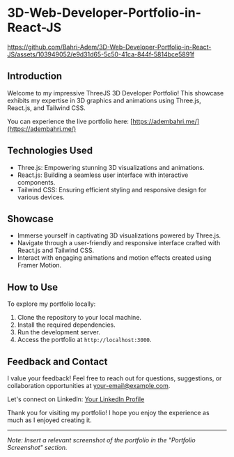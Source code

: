 # 3D-Web-Developer-Portfolio-in-React-JS





https://github.com/Bahri-Adem/3D-Web-Developer-Portfolio-in-React-JS/assets/103949052/e9d31d65-5c50-41ca-844f-5814bce5891f





## Introduction

Welcome to my impressive ThreeJS 3D Developer Portfolio! This showcase exhibits my expertise in 3D graphics and animations using Three.js, React.js, and Tailwind CSS.

You can experience the live portfolio here: [https://adembahri.me/](https://adembahri.me/)

## Technologies Used

- Three.js: Empowering stunning 3D visualizations and animations.
- React.js: Building a seamless user interface with interactive components.
- Tailwind CSS: Ensuring efficient styling and responsive design for various devices.

## Showcase

- Immerse yourself in captivating 3D visualizations powered by Three.js.
- Navigate through a user-friendly and responsive interface crafted with React.js and Tailwind CSS.
- Interact with engaging animations and motion effects created using Framer Motion.

## How to Use

To explore my portfolio locally:

1. Clone the repository to your local machine.
2. Install the required dependencies.
3. Run the development server.
4. Access the portfolio at `http://localhost:3000`.

## Feedback and Contact

I value your feedback! Feel free to reach out for questions, suggestions, or collaboration opportunities at [your-email@example.com](mailto:your-email@example.com).

Let's connect on LinkedIn: [Your LinkedIn Profile](https://www.linkedin.com/in/your-linkedin-profile/)

Thank you for visiting my portfolio! I hope you enjoy the experience as much as I enjoyed creating it.

---

*Note: Insert a relevant screenshot of the portfolio in the "Portfolio Screenshot" section.*
